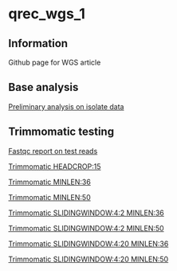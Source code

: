 # qrec_wgs_1

## Information
Github page for WGS article

## Base analysis
[Preliminary analysis on isolate data](Base_data.html)


## Trimmomatic testing

[Fastqc report on test reads](/trim_testing/Fastqc_analysis_Base.html)


[Trimmomatic HEADCROP:15](/trim_testing/Fastqc_analysis_Headcrop15.html)


[Trimmomatic MINLEN:36](/trim_testing/Fastqc_analysis_Minlen36.html)


[Trimmomatic MINLEN:50](/trim_testing/Fastqc_analysis_Minlen50.html)


[Trimmomatic SLIDINGWINDOW:4:2 
MINLEN:36](/trim_testing/Fastqc_analysis_Slidingwindow4_2_minlen36.html)


[Trimmomatic SLIDINGWINDOW:4:2 
MINLEN:50](/trim_testing/Fastqc_analysis_Slidingwindow4_2_minlen50.html)


[Trimmomatic SLIDINGWINDOW:4:20 
MINLEN:36](/trim_testing/Fastqc_analysis_Slidingwindow4_20_minlen36.html)


[Trimmomatic SLIDINGWINDOW:4:20 
MINLEN:50](trim_testing/Fastqc_analysis_Slidingwindow4_20_minlen50.html)

